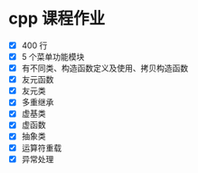 # cpp 课程作业

- [x] 400 行
- [x] 5 个菜单功能模块
- [x] 有不同类、构造函数定义及使用、拷贝构造函数
- [x] 友元函数
- [x] 友元类
- [x] 多重继承
- [x] 虚基类
- [x] 虚函数
- [x] 抽象类
- [x] 运算符重载
- [x] 异常处理
